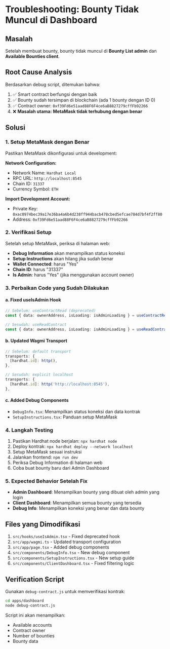 # Troubleshooting: Bounty Tidak Muncul di Dashboard

## Masalah
Setelah membuat bounty, bounty tidak muncul di **Bounty List admin** dan **Available Bounties client**.

## Root Cause Analysis
Berdasarkan debug script, ditemukan bahwa:
1. ✅ Smart contract berfungsi dengan baik
2. ✅ Bounty sudah tersimpan di blockchain (ada 1 bounty dengan ID 0)
3. ✅ Contract owner: `0xf39Fd6e51aad88F6F4ce6aB8827279cffFb92266`
4. ❌ **Masalah utama: MetaMask tidak terhubung dengan benar**

## Solusi

### 1. Setup MetaMask dengan Benar
Pastikan MetaMask dikonfigurasi untuk development:

**Network Configuration:**
- Network Name: `Hardhat Local`
- RPC URL: `http://localhost:8545`
- Chain ID: `31337`
- Currency Symbol: `ETH`

**Import Development Account:**
- Private Key: `0xac0974bec39a17e36ba4a6b4d238ff944bacb478cbed5efcae784d7bf4f2ff80`
- Address: `0xf39Fd6e51aad88F6F4ce6aB8827279cffFb92266`

### 2. Verifikasi Setup
Setelah setup MetaMask, periksa di halaman web:
- **Debug Information** akan menampilkan status koneksi
- **Setup Instructions** akan hilang jika sudah benar
- **Wallet Connected**: harus "Yes"
- **Chain ID**: harus "31337"
- **Is Admin**: harus "Yes" (jika menggunakan account owner)

### 3. Perbaikan Code yang Sudah Dilakukan

#### a. Fixed useIsAdmin Hook
```typescript
// Sebelum: useContractRead (deprecated)
const { data: ownerAddress, isLoading: isAdminLoading } = useContractRead({

// Sesudah: useReadContract
const { data: ownerAddress, isLoading: isAdminLoading } = useReadContract({
```

#### b. Updated Wagmi Transport
```typescript
// Sebelum: default transport
transports: {
  [hardhat.id]: http(),
},

// Sesudah: explicit localhost
transports: {
  [hardhat.id]: http('http://localhost:8545'),
},
```

#### c. Added Debug Components
- `DebugInfo.tsx`: Menampilkan status koneksi dan data kontrak
- `SetupInstructions.tsx`: Panduan setup MetaMask

### 4. Langkah Testing
1. Pastikan Hardhat node berjalan: `npx hardhat node`
2. Deploy kontrak: `npx hardhat deploy --network localhost`
3. Setup MetaMask sesuai instruksi
4. Jalankan frontend: `npm run dev`
5. Periksa Debug Information di halaman web
6. Coba buat bounty baru dari Admin Dashboard

### 5. Expected Behavior Setelah Fix
- **Admin Dashboard**: Menampilkan bounty yang dibuat oleh admin yang login
- **Client Dashboard**: Menampilkan semua bounty yang tersedia
- **Debug Info**: Menampilkan koneksi yang benar dan data bounty

## Files yang Dimodifikasi
1. `src/hooks/useIsAdmin.tsx` - Fixed deprecated hook
2. `src/app/wagmi.ts` - Updated transport configuration
3. `src/app/page.tsx` - Added debug components
4. `src/components/DebugInfo.tsx` - New debug component
5. `src/components/SetupInstructions.tsx` - New setup guide
6. `src/components/ClientDashboard.tsx` - Fixed filtering logic

## Verification Script
Gunakan `debug-contract.js` untuk memverifikasi kontrak:
```bash
cd apps/dashboard
node debug-contract.js
```

Script ini akan menampilkan:
- Available accounts
- Contract owner
- Number of bounties
- Bounty data